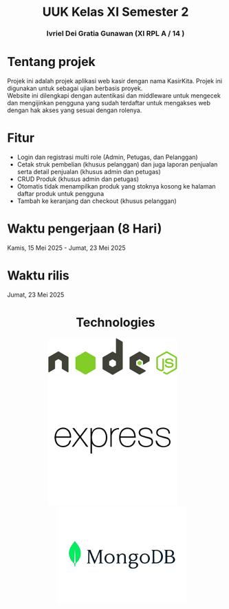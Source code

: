 <h1 align="center">UUK Kelas XI Semester 2</h1> 

<h3 align="center">Ivriel Dei Gratia Gunawan (XI RPL A / 14 )</h3>


# Tentang projek
Projek ini adalah projek aplikasi web kasir dengan nama KasirKita. Projek ini digunakan untuk sebagai ujian berbasis proyek.\
Website ini dilengkapi dengan autentikasi dan middleware untuk mengecek dan mengijinkan pengguna yang sudah terdaftar untuk mengakses 
web dengan hak akses yang sesuai dengan rolenya.

# Fitur
- Login dan registrasi multi role (Admin, Petugas, dan Pelanggan)
- Cetak struk pembelian (khusus pelanggan) dan juga laporan penjualan serta detail penjualan (khusus admin dan petugas)
- CRUD Produk (khusus admin dan petugas)
- Otomatis tidak menampilkan produk yang stoknya kosong ke halaman daftar produk untuk pengguna
- Tambah ke keranjang dan checkout (khusus pelanggan)

# Waktu pengerjaan (8 Hari)
Kamis, 15 Mei 2025 - Jumat, 23 Mei 2025 

# Waktu rilis
Jumat, 23 Mei 2025

<h1 align="center">Technologies</h1>
<p align="center" style="margin-top:20px;">
  <span style="display: inline-block; margin-right: 15px;">
    <img src="https://raw.githubusercontent.com/Ivriel/Ivriel/refs/heads/main/nodejslogo-removebg-preview.png" alt="Logo NodeJS" width="300">
  </span>
  <span style="display: inline-block; margin-right: 15px;">
    <img src="https://raw.githubusercontent.com/Ivriel/Ivriel/refs/heads/main/expressjslogo-removebg-preview.png" alt="Logo ExpressJS" width="300">
  </span>
  <span style="display: inline-block; margin-left:30px;">
    <img src="https://raw.githubusercontent.com/Ivriel/Ivriel/refs/heads/main/mongodblogo-removebg-preview.png" alt="Logo MongoDB" width="300">
  </span>
</p>

